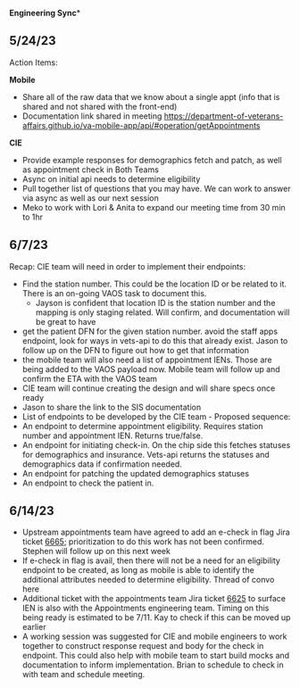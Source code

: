 **Engineering Sync***

## 5/24/23

Action Items:

**Mobile**
- Share all of the raw data that we know about a single appt (info that is shared and not shared with the front-end)
- Documentation link shared in meeting https://department-of-veterans-affairs.github.io/va-mobile-app/api/#operation/getAppointments

**CIE**
- Provide example responses for demographics fetch and patch, as well as appointment check in
Both Teams
- Async on initial api needs to determine eligibility
- Pull together list of questions that you may have.  We can work to answer via async as well as our next session
- Meko to work with Lori & Anita to expand our meeting time from 30 min to 1hr

## 6/7/23

Recap: CIE team will need in order to implement their endpoints:
- Find the station number. This could be the location ID or be related to it. There is an on-going VAOS task to document this.
  - Jayson is confident that location ID is the station number and the mapping is only staging related.  Will confirm, and documentation will be great to have
- get the patient DFN for the given station number.
avoid the staff apps endpoint, look for ways in vets-api to do this that already exist.
Jason to follow up on the DFN to figure out how to get that information
- the mobile team will also need a list of appointment IENs. Those are being added to the VAOS payload now.
Mobile team will follow up and confirm the ETA with the VAOS team
- CIE team will continue creating the design and will share specs once ready
- Jason to share the link to the SIS documentation
- List of endpoints to be developed by the CIE team - Proposed sequence:
 - An endpoint to determine appointment eligibility. Requires station number and appointment IEN. Returns true/false.
 - An endpoint for initiating check-in. On the chip side this fetches statuses for demographics and insurance. Vets-api returns the statuses and demographics data if confirmation needed.
 - An endpoint for patching the updated demographics statuses
 - An endpoint to check the patient in.

## 6/14/23

- Upstream appointments team have agreed to add an e-check in flag Jira ticket [6665](https://issues.mobilehealth.va.gov/browse/VAOSR-6665); prioritization to do this work has not been confirmed.  Stephen will follow up on this next week
- If e-check in flag is avail, then there will not be a need for an eligibility endpoint to be created, as long as mobile is able to identify the additional attributes needed to determine eligibility.  Thread of convo here
- Additional ticket with the appointments team Jira ticket [6625](http://vaosr-6625/) to surface IEN is also with the Appointments engineering team.  Timing on this being ready is estimated to be 7/11. Kay to check if this can be moved up earlier
- A working session was suggested for CIE and mobile engineers to work together to construct response request and body for the check in endpoint.  This could also help with mobile team to start build mocks and documentation to inform implementation.  Brian to schedule to check in with team and schedule meeting. 
